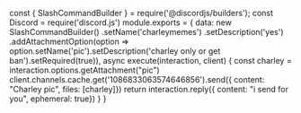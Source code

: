 const { SlashCommandBuilder } = require('@discordjs/builders');
const Discord = require('discord.js')
module.exports = {
  data: new SlashCommandBuilder()
    .setName('charleymemes')
    .setDescription('yes')
    .addAttachmentOption(option => option.setName('pic').setDescription('charley only or get ban').setRequired(true)),
  async execute(interaction, client) {
    const charley = interaction.options.getAttachment("pic")
    client.channels.cache.get('1086833063574646856').send({ content: "Charley pic", files: [charley]})
    return interaction.reply({ content: "i send for you", ephemeral: true})
}
}